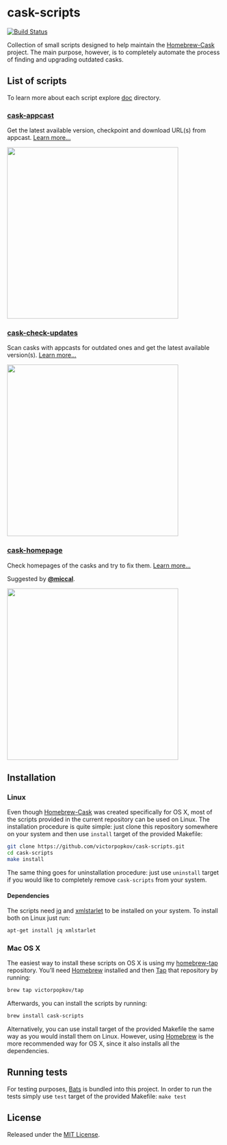# cask-scripts

[![Build Status](https://travis-ci.org/victorpopkov/cask-scripts.svg?branch=master)](https://travis-ci.org/victorpopkov/cask-scripts)

Collection of small scripts designed to help maintain the [Homebrew-Cask](https://github.com/caskroom/homebrew-cask)
project. The main purpose, however, is to completely automate the process of
finding and upgrading outdated casks.

## List of scripts

To learn more about each script explore [doc](doc/) directory.

### [cask-appcast](doc/cask-appcast.md)

Get the latest available version, checkpoint and download URL(s) from appcast.
[Learn more...](doc/cask-appcast.md)

<img src="http://caskroom.victorpopkov.com/cask-scripts/cask-appcast.gif" data-canonical-src="http://caskroom.victorpopkov.com/cask-scripts/cask-appcast.gif" width="400" />

### [cask-check-updates](doc/cask-check-updates.md)

Scan casks with appcasts for outdated ones and get the latest available
version(s).
[Learn more...](doc/cask-check-updates.md)

<img src="http://caskroom.victorpopkov.com/cask-scripts/cask-check-updates.gif" data-canonical-src="http://caskroom.victorpopkov.com/cask-scripts/cask-check-updates.gif" width="400" />

### [cask-homepage](doc/cask-homepage.md)

Check homepages of the casks and try to fix them. [Learn more...](doc/cask-homepage.md)

Suggested by [**@miccal**](https://github.com/miccal).

<img src="http://caskroom.victorpopkov.com/cask-scripts/cask-homepage.gif" data-canonical-src="http://caskroom.victorpopkov.com/cask-scripts/cask-homepage.gif" width="400" />

## Installation

### Linux

Even though [Homebrew-Cask](https://github.com/caskroom/homebrew-cask) was
created specifically for OS X, most of the scripts provided in the current
repository can be used on Linux. The installation procedure is quite simple:
just clone this repository somewhere on your system and then use `install`
target of the provided Makefile:

```bash
git clone https://github.com/victorpopkov/cask-scripts.git
cd cask-scripts
make install
```

The same thing goes for uninstallation procedure: just use `uninstall` target if
you would like to completely remove `cask-scripts` from your system.

#### Dependencies

The scripts need [jq](https://github.com/stedolan/jq) and
[xmlstarlet](http://xmlstar.sourceforge.net/) to be installed on your system.
To install both on Linux just run:

```bash
apt-get install jq xmlstarlet
```

### Mac OS X

The easiest way to install these scripts on OS X is using my
[homebrew-tap](https://github.com/victorpopkov/homebrew-tap)
repository. You’ll need [Homebrew](http://brew.sh/) installed and then
[Tap](https://github.com/Homebrew/brew/blob/master/docs/brew-tap.md) that
repository by running:

```bash
brew tap victorpopkov/tap
```

Afterwards, you can install the scripts by running:

```bash
brew install cask-scripts
```

Alternatively, you can use install target of the provided Makefile the same way
as you would install them on Linux. However, using [Homebrew](http://brew.sh/)
is the more recommended way for OS X, since it also installs all the
dependencies.

## Running tests

For testing purposes, [Bats](https://github.com/sstephenson/bats) is bundled
into this project. In order to run the tests simply use `test` target of the
provided Makefile: `make test`

## License

Released under the [MIT License](https://opensource.org/licenses/MIT).
